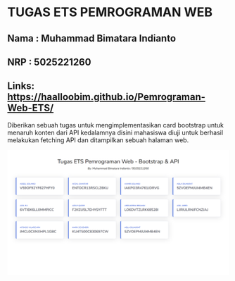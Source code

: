 # TUGAS ETS PEMROGRAMAN WEB

## Nama : Muhammad Bimatara Indianto
## NRP  : 5025221260

## Links: https://haalloobim.github.io/Pemrograman-Web-ETS/

Diberikan sebuah tugas untuk mengimplementasikan card bootstrap untuk menaruh konten dari API kedalamnya disini mahasiswa diuji untuk berhasil melakukan fetching API dan ditampilkan sebuah halaman web. 


![dash](./img/dash.png)
